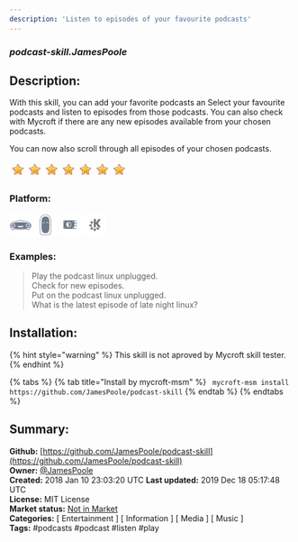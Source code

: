```yaml
---
description: 'Listen to episodes of your favourite podcasts'
---
```


### _podcast-skill.JamesPoole_  
## Description:  
With this skill, you can add your favorite podcasts an
Select your favourite podcasts  and listen to episodes from those podcasts. You can also check with Mycroft if there are any new episodes available from your chosen podcasts.

You can now also scroll through all episodes of your chosen podcasts.  
  
![](../.gitbook/assets/star.png)![](../.gitbook/assets/star.png)![](../.gitbook/assets/star.png)![](../.gitbook/assets/star.png)![](../.gitbook/assets/star.png)![](../.gitbook/assets/star.png)![](../.gitbook/assets/star.png)  
  
### Platform:  
 ![Mark I](../.gitbook/assets/mark-1-icon.png)  ![Mark II](../.gitbook/assets/mark-2-icon.png)  ![Picroft](../.gitbook/assets/picroft-icon.png)  ![plasmoid](../.gitbook/assets/kde.png)   
### Examples:  
> Play the podcast linux unplugged.  
> Check for new episodes.  
> Put on the podcast linux unplugged.  
> What is the latest episode of late night linux?  
  
## Installation:  
{% hint style="warning" %}
This skill is not aproved by Mycroft skill tester.
{% endhint %}
    
{% tabs %}
{% tab title="Install by mycroft-msm" %}
``` mycroft-msm install https://github.com/JamesPoole/podcast-skill```
{% endtab %}
  {% endtabs %}
    
## Summary:  
**Github:** [https://github.com/JamesPoole/podcast-skill](https://github.com/JamesPoole/podcast-skill)  
**Owner:** [@JamesPoole](https://github.com/JamesPoole)  
**Created:** 2018 Jan 10 23:03:20 UTC  **Last updated:** 2019 Dec 18 05:17:48 UTC  
**License:** MIT License  
**Market status:** [Not in Market](https://market.mycroft.ai/skill/)  
**Categories:** [ Entertainment ] [ Information ] [ Media ] [ Music ]   
**Tags:** \#podcasts \#podcast \#listen \#play   
